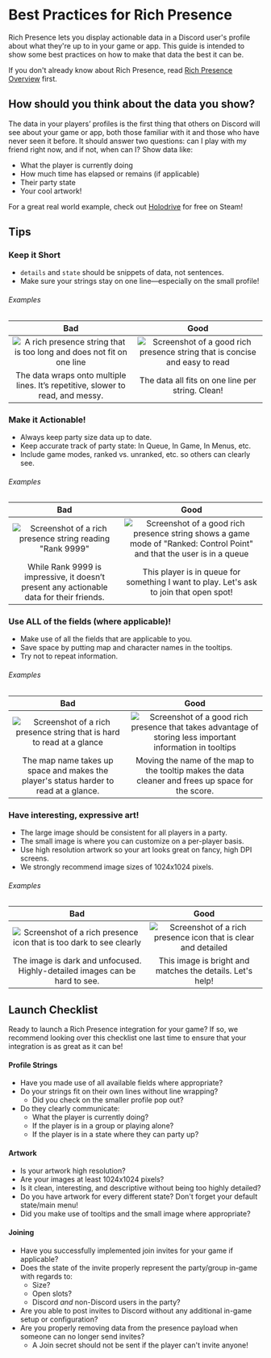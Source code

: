 # Best Practices for Rich Presence

Rich Presence lets you display actionable data in a Discord user's profile about what they're up to in your game or app. This guide is intended to show some best practices on how to make that data the best it can be.

If you don't already know about Rich Presence, read [Rich Presence Overview](#DOCS_RICH_PRESENCE_OVERVIEW) first.

## How should you think about the data you show?

The data in your players’ profiles is the first thing that others on Discord will see about your game or app, both those familiar with it and those who have never seen it before. It should answer two questions: can I play with my friend right now, and if not, when can I? Show data like:

- What the player is currently doing
- How much time has elapsed or remains (if applicable)
- Their party state
- Your cool artwork!

For a great real world example, check out [Holodrive](https://store.steampowered.com/app/370770/Holodrive/) for free on Steam!

## Tips

### Keep it Short

- `details` and `state` should be snippets of data, not sentences.
- Make sure your strings stay on one line—especially on the small profile!

###### Examples

|                                             Bad                                              |                                                Good                                                 |
|:--------------------------------------------------------------------------------------------:|:---------------------------------------------------------------------------------------------------:|
| ![A rich presence string that is too long and does not fit on one line](rp-long-strings.png) | ![Screenshot of a good rich presence string that is concise and easy to read](rp-short-strings.png) |
|       The data wraps onto multiple lines. It’s repetitive, slower to read, and messy.        |                          The data all fits on one line per string. Clean!                           |

### Make it Actionable!

- Always keep party size data up to date.
- Keep accurate track of party state: In Queue, In Game, In Menus, etc.
- Include game modes, ranked vs. unranked, etc. so others can clearly see.

###### Examples

|                                           Bad                                            |                                                                     Good                                                                     |
|:----------------------------------------------------------------------------------------:|:--------------------------------------------------------------------------------------------------------------------------------------------:|
|    ![Screenshot of a rich presence string reading "Rank 9999"](rp-non-actionable.png)    | ![Screenshot of a good rich presence string shows a game mode of "Ranked: Control Point" and that the user is in a queue](rp-actionable.png) |
| While Rank 9999 is impressive, it doesn’t present any actionable data for their friends. |                           This player is in queue for something I want to play. Let's ask to join that open spot!                            |

### Use ALL of the fields (where applicable)!

- Make use of all the fields that are applicable to you.
- Save space by putting map and character names in the tooltips.
- Try not to repeat information.

###### Examples

|                                               Bad                                               |                                                              Good                                                               |
|:-----------------------------------------------------------------------------------------------:|:-------------------------------------------------------------------------------------------------------------------------------:|
| ![Screenshot of a rich presence string that is hard to read at a glance](rp-not-all-fields.png) | ![Screenshot of a good rich presence that takes advantage of storing less important information in tooltips](rp-all-fields.png) |
|      The map name takes up space and makes the player's status harder to read at a glance.      |               Moving the name of the map to the tooltip makes the data cleaner and frees up space for the score.                |

### Have interesting, expressive art!

- The large image should be consistent for all players in a party.
- The small image is where you can customize on a per-player basis.
- Use high resolution artwork so your art looks great on fancy, high DPI screens.
- We strongly recommend image sizes of 1024x1024 pixels.

###### Examples

|                                          Bad                                          |                                       Good                                        |
|:-------------------------------------------------------------------------------------:|:---------------------------------------------------------------------------------:|
| ![Screenshot of a rich presence icon that is too dark to see clearly](rp-bad-art.png) | ![Screenshot of a rich presence icon that is clear and detailed](rp-good-art.png) |
|      The image is dark and unfocused. Highly-detailed images can be hard to see.      |             This image is bright and matches the details. Let's help!             |


## Launch Checklist

Ready to launch a Rich Presence integration for your game? If so, we recommend looking over this checklist one last time to ensure that your integration is as great as it can be!

#### Profile Strings

- Have you made use of all available fields where appropriate?
- Do your strings fit on their own lines without line wrapping?
  - Did you check on the smaller profile pop out?
- Do they clearly communicate:
  - What the player is currently doing?
  - If the player is in a group or playing alone?
  - If the player is in a state where they can party up?

#### Artwork

- Is your artwork high resolution?
- Are your images at least 1024x1024 pixels?
- Is it clean, interesting, and descriptive without being too highly detailed?
- Do you have artwork for every different state? Don't forget your default state/main menu!
- Did you make use of tooltips and the small image where appropriate?

#### Joining

- Have you successfully implemented join invites for your game if applicable?
- Does the state of the invite properly represent the party/group in-game with regards to:
  - Size?
  - Open slots?
  - Discord _and_ non-Discord users in the party?
- Are you able to post invites to Discord without any additional in-game setup or configuration?
- Are you properly removing data from the presence payload when someone can no longer send invites?
  - A Join secret should not be sent if the player can't invite anyone!

